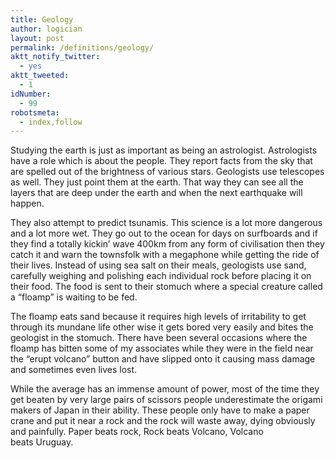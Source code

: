 ```yaml
---
title: Geology
author: logician
layout: post
permalink: /definitions/geology/
aktt_notify_twitter:
  - yes
aktt_tweeted:
  - 1
idNumber:
  - 99
robotsmeta:
  - index,follow
---
```

Studying the earth is just as important as being an astrologist. <!--more-->Astrologists have a role which is about the people. They report facts from the sky that are spelled out of the brightness of various stars. Geologists use telescopes as well. They just point them at the earth. That way they can see all the layers that are deep under the earth and when the next earthquake will happen.

They also attempt to predict tsunamis. This science is a lot more dangerous and a lot more wet. They go out to the ocean for days on surfboards and if they find a totally kickin&#8217; wave 400km from any form of civilisation then they catch it and warn the townsfolk with a megaphone while getting the ride of their lives. Instead of using sea salt on their meals, geologists use sand, carefully weighing and polishing each individual rock before placing it on their food. The food is sent to their stomuch where a special creature called a &#8220;floamp&#8221; is waiting to be fed.

The floamp eats sand because it requires high levels of irritability to get through its mundane life other wise it gets bored very easily and bites the geologist in the stomuch. There have been several occasions where the floamp has bitten some of my associates while they were in the field near the &#8220;erupt volcano&#8221; button and have slipped onto it causing mass damage and sometimes even lives lost.

While the average has an immense amount of power, most of the time they get beaten by very large pairs of scissors people underestimate the origami makers of Japan in their ability. These people only have to make a paper crane and put it near a rock and the rock will waste away, dying obviously and painfully. Paper beats rock, Rock beats Volcano, Volcano beats Uruguay.